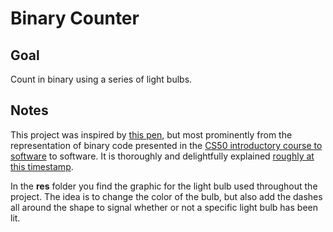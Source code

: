 # Binary Counter

## Goal

Count in binary using a series of light bulbs.

## Notes

This project was inspired by [this pen](https://codepen.io/RockStarwind/pen/NWPLeQq), but most prominently from the representation of binary code presented in the [CS50 introductory course to software](https://youtu.be/jjqgP9dpD1k?t) to software. It is thoroughly and delightfully explained [roughly at this timestamp](https://youtu.be/jjqgP9dpD1k?t=509).

In the **res** folder you find the graphic for the light bulb used throughout the project. The idea is to change the color of the bulb, but also add the dashes all around the shape to signal whether or not a specific light bulb has been lit.
